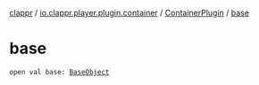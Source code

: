 [clappr](../../index.md) / [io.clappr.player.plugin.container](../index.md) / [ContainerPlugin](index.md) / [base](./base.md)

# base

`open val base: `[`BaseObject`](../../io.clappr.player.base/-base-object/index.md)